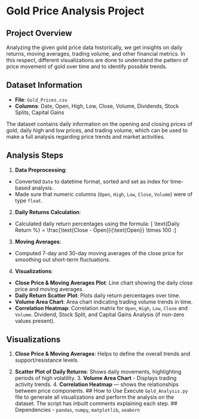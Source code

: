 # Gold Price Analysis Project

## Project Overview

Analyzing the given gold price data historically, we get insights on daily returns, moving averages, trading volume, and other financial metrics. In this respect, different visualizations are done to understand the pattern of price movement of gold over time and to identify possible trends.

## Dataset Information

- **File**: `Gold_Prices.csv`
- **Columns**: Date, Open, High, Low, Close, Volume, Dividends, Stock Splits, Capital Gains

The dataset contains daily information on the opening and closing prices of gold, daily high and low prices, and trading volume, which can be used to make a full analysis regarding price trends and market activities.

## Analysis Steps

1. **Data Preprocessing**:

- Converted `Date` to datetime format, sorted and set as index for time-based analysis.
- Made sure that numeric columns (`Open`, `High`, `Low`, `Close`, `Volume`) were of type `float`.

2. **Daily Returns Calculation**:

- Calculated daily return percentages using the formula:
\[
\text{Daily Return %} = \frac{\text{Close - Open}}{\text{Open}} \times 100
:]

3. **Moving Averages**:

- Computed 7-day and 30-day moving averages of the close price for smoothing out short-term fluctuations.

4. **Visualizations**:

- **Close Price & Moving Averages Plot**: Line chart showing the daily close price and moving averages.
- **Daily Return Scatter Plot**: Plots daily return percentages over time.
- **Volume Area Chart**: Area chart indicating trading volume trends in time.
- **Correlation Heatmap**: Correlation matrix for `Open`, `High`, `Low`, `Close` and `Volume`.
Dividend, Stock Split, and Capital Gains Analysis (if non-zero values present).

## Visualizations

1. **Close Price & Moving Averages**: Helps to define the overall trends and support/resistance levels.

2. **Scatter Plot of Daily Returns**: Shows daily movements, highlighting periods of high volatility. 3. **Volume Area Chart** - Displays trading activity trends. 4. **Correlation Heatmap** — shows the relationships between price components. ## How to Use Execute `Gold_Analysis.py` file to generate all visualizations and perform the analysis on the dataset. The script has inbuilt comments explaining each step. ## Dependencies - `pandas`, `numpy`, `matplotlib`, `seaborn`